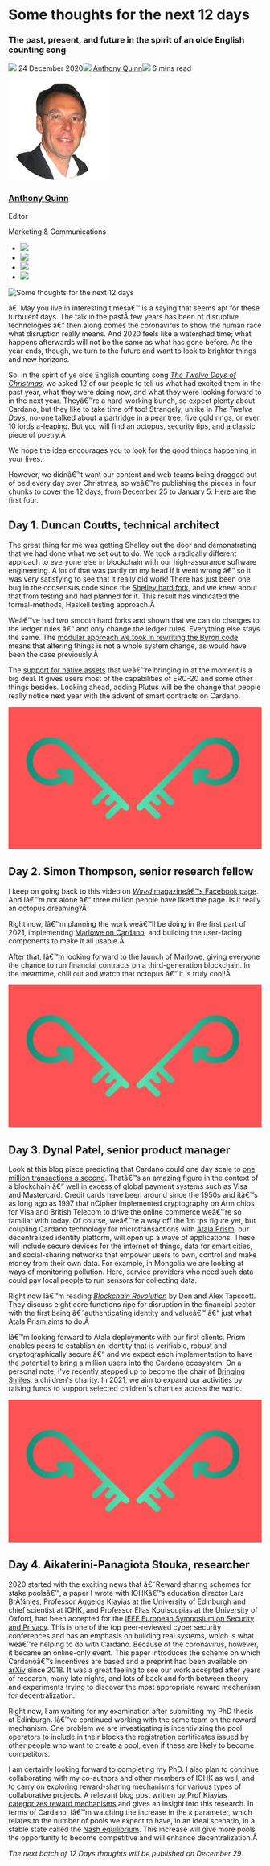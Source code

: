 # Some thoughts for the next 12 days
### **The past, present, and future in the spirit of an olde English counting song**
![](img/2020-12-24-some-thoughts-for-the-next-12-days.002.png) 24 December 2020![](img/2020-12-24-some-thoughts-for-the-next-12-days.002.png)[ Anthony Quinn](tmp//en/blog/authors/anthony-quinn/page-1/)![](img/2020-12-24-some-thoughts-for-the-next-12-days.003.png) 6 mins read

![Anthony Quinn](img/2020-12-24-some-thoughts-for-the-next-12-days.004.png)[](tmp//en/blog/authors/anthony-quinn/page-1/)
### [**Anthony Quinn**](tmp//en/blog/authors/anthony-quinn/page-1/)
Editor

Marketing & Communications

- ![](img/2020-12-24-some-thoughts-for-the-next-12-days.005.png)[](mailto:anthony.quinn@iohk.io "Email")
- ![](img/2020-12-24-some-thoughts-for-the-next-12-days.006.png)[](https://www.youtube.com/watch?v=KkcAic12dvc "YouTube")
- ![](img/2020-12-24-some-thoughts-for-the-next-12-days.007.png)[](https://www.linkedin.com/in/tony-quinn-frsa-0b093229 "LinkedIn")
- ![](img/2020-12-24-some-thoughts-for-the-next-12-days.008.png)[](https://twitter.com/IohkT "Twitter")

![Some thoughts for the next 12 days](img/2020-12-24-some-thoughts-for-the-next-12-days.009.png)

â€˜May you live in interesting timesâ€™ is a saying that seems apt for these turbulent days. The talk in the pastÂ few years has been of disruptive technologies â€“ then along comes the coronavirus to show the human race what disruption really means. And 2020 feels like a watershed time; what happens afterwards will not be the same as what has gone before. As the year ends, though, we turn to the future and want to look to brighter things and new horizons.

So, in the spirit of ye olde English counting song [*The Twelve Days of Christmas*](https://www.classicfm.com/discover-music/occasions/christmas/twelve-12-days-of-christmas-lyrics-meaning/), we asked 12 of our people to tell us what had excited them in the past year, what they were doing now, and what they were looking forward to in the next year. Theyâ€™re a hard-working bunch, so expect plenty about Cardano, but they like to take time off too! Strangely, unlike in *The Twelve Days*, no-one talked about a partridge in a pear tree, five gold rings, or even 10 lords a-leaping. But you will find an octopus, security tips, and a classic piece of poetry.Â 

We hope the idea encourages you to look for the good things happening in your lives.

However, we didnâ€™t want our content and web teams being dragged out of bed every day over Christmas, so weâ€™re publishing the pieces in four chunks to cover the 12 days, from December 25 to January 5. Here are the first four.
## **Day 1. Duncan Coutts, technical architect**
The great thing for me was getting Shelley out the door and demonstrating that we had done what we set out to do. We took a radically different approach to everyone else in blockchain with our high-assurance software engineering. A lot of that was partly on my head if it went wrong â€“ so it was very satisfying to see that it really did work! There has just been one bug in the consensus code since the [Shelley hard fork](https://iohk.io/en/blog/posts/2020/05/07/combinator-makes-easy-work-of-shelley-hard-fork/), and we knew about that from testing and had planned for it. This result has vindicated the formal-methods, Haskell testing approach.Â 

Weâ€™ve had two smooth hard forks and shown that we can do changes to the ledger rules â€“ and only change the ledger rules. Everything else stays the same. The [modular approach we took in rewriting the Byron code](https://iohk.io/en/blog/posts/2020/04/07/architecting-shelley-an-interview-with-duncan-coutts-1/) means that altering things is not a whole system change, as would have been the case previously.Â 

The [support for native assets](https://iohk.io/en/blog/posts/2020/12/08/native-tokens-on-cardano/) that weâ€™re bringing in at the moment is a big deal. It gives users most of the capabilities of ERC-20 and some other things besides. Looking ahead, adding Plutus will be the change that people really notice next year with the advent of smart contracts on Cardano.

![](img/2020-12-24-some-thoughts-for-the-next-12-days.010.jpeg)
## **Day 2. Simon Thompson, senior research fellow**
I keep on going back to this video on [*Wired* magazineâ€™s Facebook page](https://www.facebook.com/wired/videos/2865380683743188). And Iâ€™m not alone â€“ three million people have liked the page. Is it really an octopus dreaming?Â 

Right now, Iâ€™m planning the work weâ€™ll be doing in the first part of 2021, implementing [Marlowe on Cardano](https://iohk.io/en/blog/posts/2020/10/06/marlowe-industry-scale-finance-contracts-for-cardano/), and building the user-facing components to make it all usable.Â 

After that, Iâ€™m looking forward to the launch of Marlowe, giving everyone the chance to run financial contracts on a third-generation blockchain. In the meantime, chill out and watch that octopus â€“ it is truly cool!Â 

![](img/2020-12-24-some-thoughts-for-the-next-12-days.010.jpeg)
## **Day 3. Dynal Patel, senior product manager**
Look at this blog piece predicting that Cardano could one day scale to [one million transactions a second](https://cointelegraph.com/news/cardano-releases-solution-that-scales-more-than-visas-payment-network). Thatâ€™s an amazing figure in the context of a blockchain â€“ well in excess of global payment systems such as Visa and Mastercard. Credit cards have been around since the 1950s and itâ€™s as long ago as 1997 that nCipher implemented cryptography on Arm chips for Visa and British Telecom to drive the online commerce weâ€™re so familiar with today. Of course, weâ€™re a way off the 1m tps figure yet, but coupling Cardano technology for microtransactions with [Atala Prism](https://www.atalaprism.io/), our decentralized identity platform, will open up a wave of applications. These will include secure devices for the internet of things, data for smart cities, and social-sharing networks that empower users to own, control and make money from their own data. For example, in Mongolia we are looking at ways of monitoring pollution. Here, service providers who need such data could pay local people to run sensors for collecting data.

Right now Iâ€™m reading [*Blockchain Revolution*](http://blockchain-revolution.com/) by Don and Alex Tapscott. They discuss eight core functions ripe for disruption in the financial sector with the first being â€˜authenticating identity and valueâ€™ â€“ just what Atala Prism aims to do.Â 

Iâ€™m looking forward to Atala deployments with our first clients. Prism enables peers to establish an identity that is verifiable, robust and cryptographically secure â€“ and we expect each implementation to have the potential to bring a million users into the Cardano ecosystem. On a personal note, I've recently stepped up to become the chair of [Bringing Smiles](https://www.bringingsmiles.de/), a children's charity. In 2021, we aim to expand our activities by raising funds to support selected children's charities across the world.

![](img/2020-12-24-some-thoughts-for-the-next-12-days.010.jpeg)
## **Day 4. Aikaterini-Panagiota Stouka, researcher**
2020 started with the exciting news that â€˜Reward sharing schemes for stake poolsâ€™, a paper I wrote with IOHKâ€™s education director Lars BrÃ¼njes, Professor Aggelos Kiayias at the University of Edinburgh and chief scientist at IOHK, and Professor Elias Koutsoupias at the University of Oxford, had been accepted for the [IEEE European Symposium on Security and Privacy](https://www.ieee-security.org/TC/EuroSP2020/accepted.html). This is one of the top peer-reviewed cyber security conferences and has an emphasis on building real systems, which is what weâ€™re helping to do with Cardano. Because of the coronavirus, however, it became an online-only event. This paper introduces the scheme on which Cardanoâ€™s incentives are based and a preprint had been available on [arXiv](https://arxiv.org/abs/1807.11218) since 2018. It was a great feeling to see our work accepted after years of research, many late nights, and lots of back and forth between theory and experiments trying to discover the most appropriate reward mechanism for decentralization.

Right now, I am waiting for my examination after submitting my PhD thesis at Edinburgh. Iâ€™ve continued working with the same team on the reward mechanism. One problem we are investigating is incentivizing the pool operators to include in their blocks the registration certificates issued by other people who want to create a pool, even if these are likely to become competitors.

I am certainly looking forward to completing my PhD. I also plan to continue collaborating with my co-authors and other members of IOHK as well, and to carry on exploring reward-sharing mechanisms for various types of collaborative projects. A relevant blog post written by Prof Kiayias [categorizes reward mechanisms](https://iohk.io/en/blog/posts/2020/11/30/blockchain-reward-sharing-a-comparative-systematization-from-first-principles/) and gives an insight into this research. In terms of Cardano, Iâ€™m watching the increase in the *k* parameter, which relates to the number of pools we expect to have, in an ideal scenario, in a stable state called the [Nash equilibrium](https://iohk.io/en/blog/posts/2017/02/16/a-proof-of-stake-lecture-at-oxford-university/). This increase will give more pools the opportunity to become competitive and will enhance decentralization.Â 

*The next batch of 12 Days thoughts will be published on December 29*
